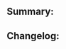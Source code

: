 <!-- Thanks for submitting a pull request! We appreciate you spending the time to work on these changes. Please provide enough information so that others can review your pull request. The three fields below are mandatory. -->

## Summary:

<!-- Explain the **motivation** for making this change. What existing problem does the pull request solve? -->

## Changelog:

<!-- Help reviewers and the release process by writing your own changelog entry.

Pick one each for the category and type tags:

[ANDROID|GENERAL|IOS|INTERNAL] [BREAKING|ADDED|CHANGED|DEPRECATED|REMOVED|FIXED|SECURITY] - Message

## Test Plan:

<!-- Demonstrate the code is solid. Example: The exact commands you ran and their output, screenshots / videos if the pull request changes the user interface. -->